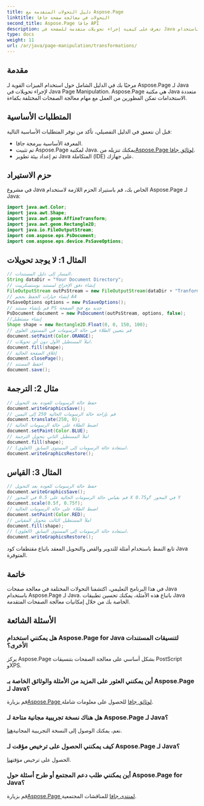 ```yaml
---
title: دليل التحولات المتقدمة مع Aspose.Page
linktitle: التحولات في معالجة صفحة جافا
second_title: Aspose.Page جافا API
description: تعرف على كيفية إجراء تحويلات متقدمة للصفحة في Java باستخدام Aspose.Page لـ Java. قم بتحسين تطبيقات Java الخاصة بك من خلال إمكانيات معالجة قوية.
type: docs
weight: 11
url: /ar/java/page-manipulation/transformations/
---
```

## مقدمة
مرحبًا بك في الدليل الشامل حول استخدام الميزات القوية لـ Aspose.Page لـ Java لإجراء تحويلات في Java Page Manipulation. Aspose.Page هي مكتبة Java متعددة الاستخدامات تمكن المطورين من العمل مع مهام معالجة الصفحات المختلفة بكفاءة.
## المتطلبات الأساسية
قبل أن نتعمق في الدليل التفصيلي، تأكد من توفر المتطلبات الأساسية التالية:
- المعرفة الأساسية ببرمجة جافا.
-  تم تثبيت Aspose.Page لمكتبة Java. يمكنك تنزيله من[Aspose.Page لوثائق جافا](https://reference.aspose.com/page/java/).
- تم إعداد بيئة تطوير Java المتكاملة (IDE) على جهازك.
## حزم الاستيراد
في مشروع Java الخاص بك، قم باستيراد الحزم اللازمة لاستخدام Aspose.Page لـ Java:
```java
import java.awt.Color;
import java.awt.Shape;
import java.awt.geom.AffineTransform;
import java.awt.geom.Rectangle2D;
import java.io.FileOutputStream;
import com.aspose.eps.PsDocument;
import com.aspose.eps.device.PsSaveOptions;

```
## المثال 1: لا يوجد تحويلات
```java
// المسار إلى دليل المستندات.
String dataDir = "Your Document Directory";
// إنشاء دفق الإخراج لمستند بوستسكريبت
FileOutputStream outPsStream = new FileOutputStream(dataDir + "Tranformations_outPS.ps");
// إنشاء خيارات الحفظ بحجم A4
PsSaveOptions options = new PsSaveOptions();
// قم بإنشاء مستند PS جديد مع فتح الصفحة
PsDocument document = new PsDocument(outPsStream, options, false);
//إنشاء مستطيل
Shape shape = new Rectangle2D.Float(0, 0, 150, 100);
// قم بتعيين الطلاء في حالة الرسومات في المستوى العلوي
document.setPaint(Color.ORANGE);
// املأ المستطيل الأول دون أي تحويلات.
document.fill(shape);
// إغلاق الصفحة الحالية
document.closePage();
// احفظ المستند
document.save();
```
## مثال 2: الترجمة
```java
// حفظ حالة الرسومات للعودة بعد التحويل
document.writeGraphicsSave();
// قم بإزاحة حالة الرسومات الحالية 250 إلى اليمين
document.translate(250, 0);
// اضبط الطلاء على حالة الرسومات الحالية
document.setPaint(Color.BLUE);
// املأ المستطيل الثاني بتحويل الترجمة
document.fill(shape);
// استعادة حالة الرسومات إلى المستوى السابق (العلوي).
document.writeGraphicsRestore();
```
## المثال 3: القياس
```java
// حفظ حالة الرسومات للعودة بعد التحويل
document.writeGraphicsSave();
// قم بقياس حالة الرسومات الحالية على 0.5 في المحور X و0.75f في المحور Y
document.scale(0.5f, 0.75f);
// اضبط الطلاء على حالة الرسومات الحالية
document.setPaint(Color.RED);
// املأ المستطيل الثالث بتحويل المقياس
document.fill(shape);
// استعادة حالة الرسومات إلى المستوى السابق (العلوي).
document.writeGraphicsRestore();
```
تابع النمط باستخدام أمثلة للتدوير والقص والتحويل المعقد باتباع مقتطفات كود Java المتوفرة.
## خاتمة
في هذا البرنامج التعليمي، اكتشفنا التحولات المختلفة في معالجة صفحات Java باستخدام Aspose.Page لـ Java. باتباع هذه الأمثلة، يمكنك تحسين تطبيقات Java الخاصة بك من خلال إمكانيات معالجة الصفحات المتقدمة.
## الأسئلة الشائعة
### هل يمكنني استخدام Aspose.Page for Java لتنسيقات المستندات الأخرى؟
يركز Aspose.Page بشكل أساسي على معالجة الصفحات بتنسيقات PostScript وXPS.
### أين يمكنني العثور على المزيد من الأمثلة والوثائق الخاصة بـ Aspose.Page لـ Java؟
 قم بزيارة[Aspose.Page لوثائق جافا](https://reference.aspose.com/page/java/) للحصول على معلومات شاملة.
### هل هناك نسخة تجريبية مجانية متاحة لـ Aspose.Page لـ Java؟
 نعم، يمكنك الوصول إلى النسخة التجريبية المجانية[هنا](https://releases.aspose.com/).
### كيف يمكنني الحصول على ترخيص مؤقت لـ Aspose.Page لـ Java؟
 الحصول على ترخيص مؤقت[هنا](https://purchase.aspose.com/temporary-license/).
### أين يمكنني طلب دعم المجتمع أو طرح أسئلة حول Aspose.Page for Java؟
 قم بزيارة[Aspose.Page لمنتدى جافا](https://forum.aspose.com/c/page/39) للمناقشات المجتمعية.